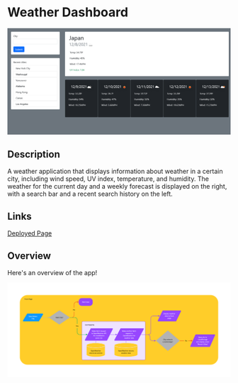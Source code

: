 # Weather Dashboard

![preview](./assets/images/readme-prev.png)

## Description

A weather application that displays information about weather in a certain city, including wind speed, UV index, temperature, and humidity. The weather for the current day and a weekly forecast is displayed on the right, with a search bar and a recent search history on the left.

## Links

[Deployed Page](https://staticcloud.github.io/weather-dashboard/)

## Overview

Here's an overview of the app!

![overview](./assets/images/WeatherDashOverview.png)
